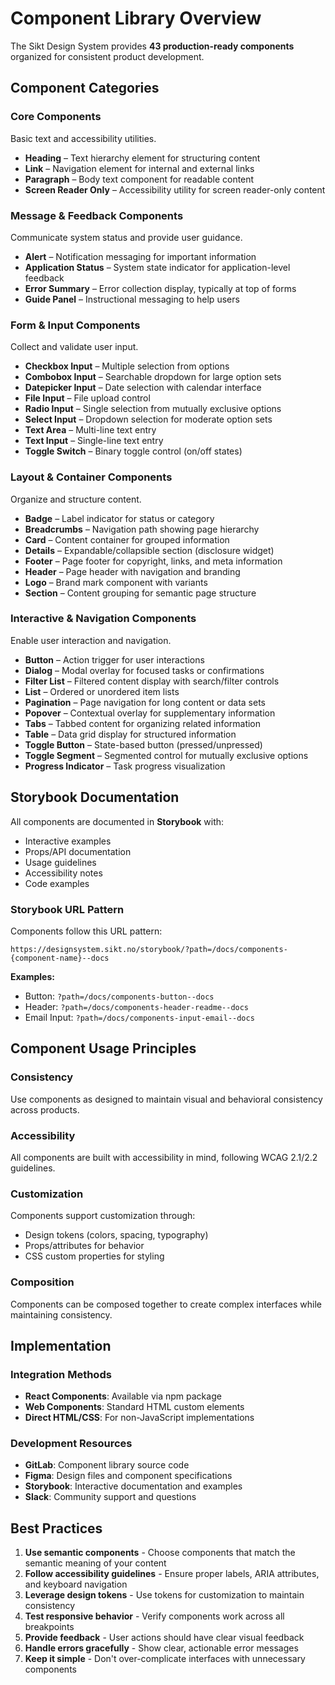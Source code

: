 # Component Library Overview

The Sikt Design System provides **43 production-ready components** organized for consistent product development.

## Component Categories

### Core Components
Basic text and accessibility utilities.

- **Heading** – Text hierarchy element for structuring content
- **Link** – Navigation element for internal and external links
- **Paragraph** – Body text component for readable content
- **Screen Reader Only** – Accessibility utility for screen reader-only content

### Message & Feedback Components
Communicate system status and provide user guidance.

- **Alert** – Notification messaging for important information
- **Application Status** – System state indicator for application-level feedback
- **Error Summary** – Error collection display, typically at top of forms
- **Guide Panel** – Instructional messaging to help users

### Form & Input Components
Collect and validate user input.

- **Checkbox Input** – Multiple selection from options
- **Combobox Input** – Searchable dropdown for large option sets
- **Datepicker Input** – Date selection with calendar interface
- **File Input** – File upload control
- **Radio Input** – Single selection from mutually exclusive options
- **Select Input** – Dropdown selection for moderate option sets
- **Text Area** – Multi-line text entry
- **Text Input** – Single-line text entry
- **Toggle Switch** – Binary toggle control (on/off states)

### Layout & Container Components
Organize and structure content.

- **Badge** – Label indicator for status or category
- **Breadcrumbs** – Navigation path showing page hierarchy
- **Card** – Content container for grouped information
- **Details** – Expandable/collapsible section (disclosure widget)
- **Footer** – Page footer for copyright, links, and meta information
- **Header** – Page header with navigation and branding
- **Logo** – Brand mark component with variants
- **Section** – Content grouping for semantic page structure

### Interactive & Navigation Components
Enable user interaction and navigation.

- **Button** – Action trigger for user interactions
- **Dialog** – Modal overlay for focused tasks or confirmations
- **Filter List** – Filtered content display with search/filter controls
- **List** – Ordered or unordered item lists
- **Pagination** – Page navigation for long content or data sets
- **Popover** – Contextual overlay for supplementary information
- **Tabs** – Tabbed content for organizing related information
- **Table** – Data grid display for structured information
- **Toggle Button** – State-based button (pressed/unpressed)
- **Toggle Segment** – Segmented control for mutually exclusive options
- **Progress Indicator** – Task progress visualization

## Storybook Documentation

All components are documented in **Storybook** with:
- Interactive examples
- Props/API documentation
- Usage guidelines
- Accessibility notes
- Code examples

### Storybook URL Pattern

Components follow this URL pattern:
```
https://designsystem.sikt.no/storybook/?path=/docs/components-{component-name}--docs
```

**Examples:**
- Button: `?path=/docs/components-button--docs`
- Header: `?path=/docs/components-header-readme--docs`
- Email Input: `?path=/docs/components-input-email--docs`

## Component Usage Principles

### Consistency
Use components as designed to maintain visual and behavioral consistency across products.

### Accessibility
All components are built with accessibility in mind, following WCAG 2.1/2.2 guidelines.

### Customization
Components support customization through:
- Design tokens (colors, spacing, typography)
- Props/attributes for behavior
- CSS custom properties for styling

### Composition
Components can be composed together to create complex interfaces while maintaining consistency.

## Implementation

### Integration Methods
- **React Components**: Available via npm package
- **Web Components**: Standard HTML custom elements
- **Direct HTML/CSS**: For non-JavaScript implementations

### Development Resources
- **GitLab**: Component library source code
- **Figma**: Design files and component specifications
- **Storybook**: Interactive documentation and examples
- **Slack**: Community support and questions

## Best Practices

1. **Use semantic components** - Choose components that match the semantic meaning of your content
2. **Follow accessibility guidelines** - Ensure proper labels, ARIA attributes, and keyboard navigation
3. **Leverage design tokens** - Use tokens for customization to maintain consistency
4. **Test responsive behavior** - Verify components work across all breakpoints
5. **Provide feedback** - User actions should have clear visual feedback
6. **Handle errors gracefully** - Show clear, actionable error messages
7. **Keep it simple** - Don't over-complicate interfaces with unnecessary components
